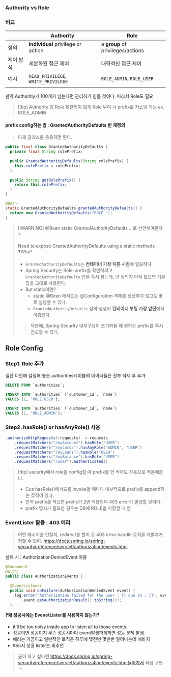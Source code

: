 

### Authority vs Role

### 비교 

|       | Authority                           | Role                              |
| ----- | ----------------------------------- | --------------------------------- |
| 정의    | **individual** privilege or action  | a **group** of privileges/actions |
| 제어 방식 | 세분화된 접근 제어                          | 대략적인 접근 제어                        |
| 예시    | `READ_PRIVILEGE`, `WRITE_PRIVILEGE` | `ROLE_ADMIN`, `ROLE_USER`         |
|       |                                     |                                   |

만약 Authoritiy가 100개가 넘는다면 관리하기 힘들 것이다.
따라서 Role도 필요 


>[!tip] Authority 랑 Role 헷갈리지 않게 Role 부여 시 prefix로 커스텀 가능 ex. ROLE_ADMIN

#### prefix config하는 법 : GrantedAuthorityDefaults 빈 재정의 
> 아래 클래스를 응용하면 된다.
```java
public final class GrantedAuthorityDefaults {  
  private final String rolePrefix;  
  
  public GrantedAuthorityDefaults(String rolePrefix) {  
    this.rolePrefix = rolePrefix;  
  }  
  
  public String getRolePrefix() {  
    return this.rolePrefix;  
  }  
}
```


```java 
@Bean  
static GrantedAuthorityDefaults grantedAuthorityDefaults() {  
  return new GrantedAuthorityDefaults("ROLE_");  
}
```

> [!WARNING] @Bean static GrantedAuthorityDefaults …로 선언해야한다 ⭐
> 
> Need to expose GrantedAuthorityDefaults using a static methods
> ❓Why?
> - `GrantedAuthorityDefaults`는 **컨테이너 가장 이른 시점**에 필요하다.
> - Spring Security는 Role-prefix를 확인하려고 `GrantedAuthorityDefaults` 빈을 즉시 찾는데, 빈 정의가 아직 없으면 기본값을 그대로 사용한다.
> - But static이면?
> 	- static @Bean 메서드는 @Configuration 객체를 생성하지 않고도 바로 실행할 수 있다.
> 	- `GrantedAuthorityDefaults` 정의·생성이 **컨테이너 부팅 가장 앞단**에서 이뤄진다.
> 	  
> > 덕분에, Spring Security 내부구성이 초기화될 때 원하는 prefix를 즉시 참조할 수 있다.

## Role Config 
### Step1. Role 추가 
일단 이전에 설정해 놓은 authorities테이블의 데이터들은 전부 삭제 후 추가 
```sql
DELETE FROM `authorities`;

INSERT INTO `authorities` (`customer_id`, `name`)
VALUES (1, 'ROLE_USER');

INSERT INTO `authorities` (`customer_id`, `name`)
VALUES (1, 'ROLE_ADMIN');
```

### Step2. hasRole() or hasAnyRole() 사용 


```java
.authorizeHttpRequests((requests) -> requests  
    .requestMatchers("/myAccount").hasRole("USER")  
    .requestMatchers("/myCards").hasAnyRole("ADMIN", "USER")  
    .requestMatchers("/myLoans").hasRole("USER")  
    .requestMatchers("/myBalance").hasRole("USER")  
    .requestMatchers("/user").authenticated()
```


>[!tip] security에서 role을 config할 때 prefix를 안 적어도 자동으로 적용해준다.
>- Cuz hasRole()메서드를 invoke할 때마다 내부적으로 prefix를 append하는 로직이 있다.
>- 만약 prefix를 적으면 prefix가 2번 적용되어 403 error가 발생할 것이다.
>- prefix 명시가 필요한 경우는 DB에 ROLE을 저장할 때 뿐 




### EventLister 활용 : 403 에러 
> 어떤 메시지를 던질지, redirect를 할지 등 403 error handle 로직을 개발자가 정할 수 있따.
https://docs.spring.io/spring-security/reference/servlet/authorization/events.html

실패 시 : AuthorizationDeniedEvent 이용 
```java 
@Component  
@Slf4j  
public class AuthorizationEvents {  
  
  @EventListener  
  public void onFailure(AuthorizationDeniedEvent event) {  
    log.error("Authorization failed for the user : {} due to : {}", event.getAuthentication().get().getName(),  
        event.getAuthorizationResult().toString());  
  }  
```

**❓왜 성공시에는 EvenetLister를 사용하지 않는가?**
- it'll be too noisy inside app to listen all to those events
- 성공이면 성공이지 무슨 성공시마다 event발생하게하면 성능 문제 발생
- 에러는 가끔이고 일반적인 로직은 하루에 몇천번 몇만번 일어나는데 애바지 
- 따라서 성공 lister는 비추천 

> 굳이 하고 싶다면 https://docs.spring.io/spring-security/reference/servlet/authorization/events.html들어가서 직접 구현 ㄱ 





